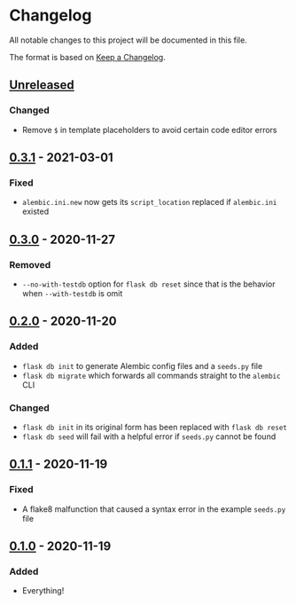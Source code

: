 # Changelog

All notable changes to this project will be documented in this file.

The format is based on [Keep a
Changelog](https://keepachangelog.com/en/1.0.0/).

## [Unreleased]

### Changed

- Remove `$` in template placeholders to avoid certain code editor errors

## [0.3.1] - 2021-03-01

### Fixed

- `alembic.ini.new` now gets its `script_location` replaced if `alembic.ini` existed

## [0.3.0] - 2020-11-27

### Removed

- `--no-with-testdb` option for `flask db reset` since that is the behavior
  when `--with-testdb` is omit

## [0.2.0] - 2020-11-20

### Added

- `flask db init` to generate Alembic config files and a `seeds.py` file
- `flask db migrate` which forwards all commands straight to the `alembic` CLI

### Changed

- `flask db init` in its original form has been replaced with `flask db reset`
- `flask db seed` will fail with a helpful error if `seeds.py` cannot be found

## [0.1.1] - 2020-11-19

### Fixed

- A flake8 malfunction that caused a syntax error in the example `seeds.py` file

## [0.1.0] - 2020-11-19

### Added

- Everything!

[Unreleased]: https://github.com/nickjj/flask-db/compare/0.3.1...HEAD
[0.3.1]: https://github.com/nickjj/flask-db/compare/0.3.0...0.3.1
[0.3.0]: https://github.com/nickjj/flask-db/compare/0.2.0...0.3.0
[0.2.0]: https://github.com/nickjj/flask-db/compare/0.1.1...0.2.0
[0.1.1]: https://github.com/nickjj/flask-db/compare/0.1.0...0.1.1
[0.1.0]: https://github.com/nickjj/flask-db/releases/tag/0.1.0
